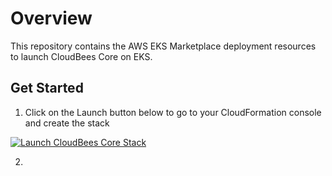 # Overview

This repository contains the AWS EKS Marketplace deployment resources to launch CloudBees Core on EKS. 

## Get Started

1. Click on the Launch button below to go to your CloudFormation console and create the stack

<a href="https://console.aws.amazon.com/cloudformation/home#/stacks/new?stackName=cloudbees-core-1&amp;templateURL=https://s3.amazonaws.com/core-aws-launcher/create-eks-main.yaml"><img alt="Launch CloudBees Core Stack" src="https://raw.githubusercontent.com/CloudBees/core-aws-launcher/master/images/launcher.svg"></a>

2. 